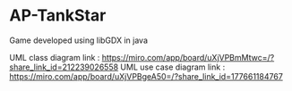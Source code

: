 # AP-TankStar
Game developed using libGDX in java

UML class diagram link : https://miro.com/app/board/uXjVPBmMtwc=/?share_link_id=212239026558
UML use case diagram link : https://miro.com/app/board/uXjVPBgeA50=/?share_link_id=177661184767
